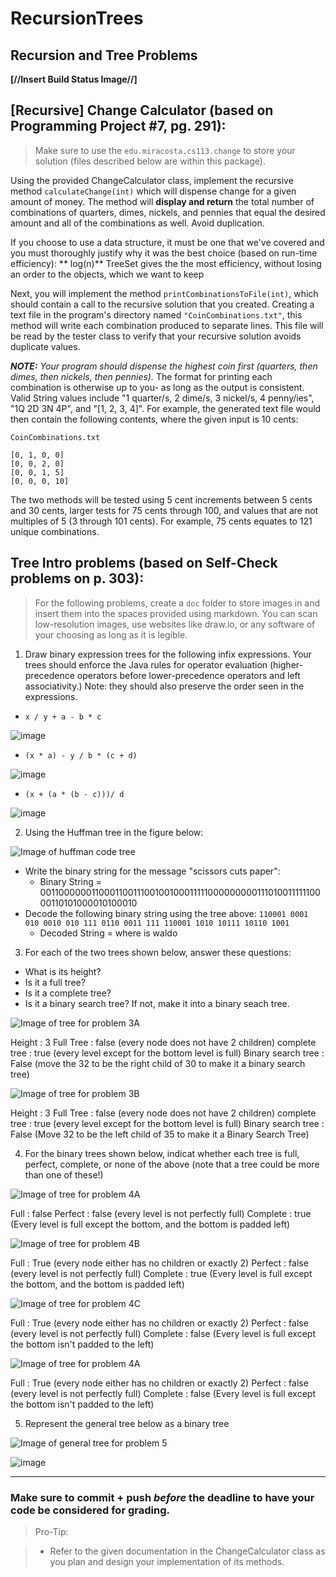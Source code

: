 # RecursionTrees
## Recursion and Tree Problems

**[//Insert Build Status Image//]**

## [Recursive] Change Calculator (based on Programming Project #7, pg. 291):

>Make sure to use the `edu.miracosta.cs113.change` to store your solution (files described below are within this package).

Using the provided ChangeCalculator class, implement the recursive method `calculateChange(int)` which will dispense change for a given amount of money. The method will **display and return** the total number of combinations of quarters, dimes, nickels, and pennies that equal the desired amount and all of the combinations as well. Avoid duplication.

If you choose to use a data structure, it must be one that we've covered and you must thoroughly justify why it was the best choice (based on run-time efficiency): 
** log(n)**  TreeSet gives the the most efficiency, without losing an order to the objects, which we want to keep

Next, you will implement the method `printCombinationsToFile(int)`, which should contain a call to the recursive solution that you created. Creating a text file in the program's directory named `"CoinCombinations.txt"`, this method will write each combination produced to separate lines. This file will be read by the tester class to verify that your recursive solution avoids duplicate values.

**_NOTE:_** _Your program should dispense the highest coin first (quarters, then dimes, then nickels, then pennies)._ The format for printing each combination is otherwise up to you- as long as the output is consistent. Valid String values include "1 quarter/s, 2 dime/s, 3 nickel/s, 4 penny/ies", "1Q 2D 3N 4P", and "[1, 2, 3, 4]". For example, the generated text file would then contain the following contents, where the given input is 10 cents:

`CoinCombinations.txt`

```
[0, 1, 0, 0]
[0, 0, 2, 0]
[0, 0, 1, 5]
[0, 0, 0, 10]
```

The two methods will be tested using 5 cent increments between 5 cents and 30 cents, larger tests for 75 cents through 100, and values that are not multiples of 5 (3 through 101 cents). For example, 75 cents equates to 121 unique combinations.

## Tree Intro problems (based on Self-Check problems on p. 303):

>For the following problems, create a `doc` folder to store images in and insert them into the spaces provided using markdown.  You can scan low-resolution images, use websites like draw.io, or any software of your choosing as long as it is legible.

1. Draw binary expression trees for the following infix expressions.  Your trees should enforce the Java rules for operator evaluation (higher-precedence operators before lower-precedence operators and left associativity.) Note: they should also preserve the order seen in the expressions.
  - `x / y + a - b * c`

  ![image](https://user-images.githubusercontent.com/78005286/115168962-8ea72780-a071-11eb-8b86-47890b7841db.png)
  - `(x * a) - y / b * (c + d)`
  
  ![image](https://user-images.githubusercontent.com/78005286/115168984-9e267080-a071-11eb-9090-6f2e2a9fe941.png)
  
  - `(x + (a * (b - c)))/ d`
  
  ![image](https://user-images.githubusercontent.com/78005286/115168992-a54d7e80-a071-11eb-9645-cda4a754a62a.png)
  
2. Using the Huffman tree in the figure below:

![Image of huffman code tree](doc/problemImages/huffman.png)

  - Write the binary string for the message "scissors cuts paper":
    - Binary String = 00110000001100011001110010010001111100000000011101001111110000110101000010100010
  - Decode the following binary string using the tree above:
  `110001 0001 010 0010 010 111 0110 0011 111 110001 1010 10111 10110 1001`
    - Decoded String = where is waldo

3. For each of the two trees shown below, answer these questions:
- What is its height?
- Is it a full tree?
- Is it a complete tree?
- Is it a binary search tree? If not, make it into a binary seach tree.

![Image of tree for problem 3A](doc/problemImages/problem3A.png)

Height : 3
Full Tree : false (every node does not have 2 children)
complete tree : true (every level except for the bottom level is full)
Binary search tree : False (move the 32 to be the right child of 30 to make it a binary search tree)

![Image of tree for problem 3B](doc/problemImages/problem3B.png)


Height : 3
Full Tree : false (every node does not have 2 children)
complete tree : true (every level except for the bottom level is full)
Binary search tree : False (Move 32 to be the left child of 35 to make it a Binary Search Tree)

4. For the binary trees shown below, indicat whether each tree is full, perfect, complete, or none of the above (note that a tree could be more than one of these!)

![Image of tree for problem 4A](doc/problemImages/problem4A.png)

Full :    false
Perfect : false (every level is not perfectly full)
Complete :  true (Every level is full except the bottom, and the bottom is padded left)


![Image of tree for problem 4B](doc/problemImages/problem4B.png)

Full :    True (every node either has no children or exactly 2)
Perfect : false (every level is not perfectly full)
Complete :  true (Every level is full except the bottom, and the bottom is padded left)

![Image of tree for problem 4C](doc/problemImages/problem4C.png)

Full :    True (every node either has no children or exactly 2)
Perfect : false (every level is not perfectly full)
Complete :  false (Every level is full except the bottom isn't padded to the left)

![Image of tree for problem 4A](doc/problemImages/huffman.png)

Full :    True (every node either has no children or exactly 2)
Perfect : false (every level is not perfectly full)
Complete :  false (Every level is full except the bottom isn't padded to the left)

5. Represent the general tree below as a binary tree

![Image of general tree for problem 5](doc/problemImages/problem5-general.png)

![image](https://user-images.githubusercontent.com/78005286/115169006-b1394080-a071-11eb-9a9b-1dc4710d8c3e.png)




----------

### Make sure to commit + push *before* the deadline to have your code be considered for grading.

>Pro-Tip:

>- Refer to the given documentation in the ChangeCalculator class as you plan and design your implementation of its methods.
